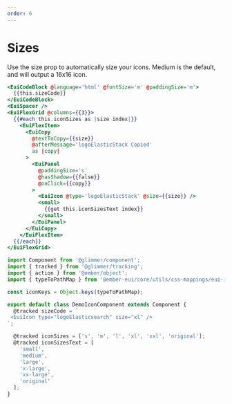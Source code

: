 ```yaml
---
order: 6
---
```


# Sizes

<EuiText>
  <p>Use the <EuiCode @language="text">size</EuiCode> prop to automatically size your icons. Medium is the default, and will output a <EuiCode @language="text">16x16</EuiCode> icon.</p>
</EuiText>

```hbs template
<EuiCodeBlock @language='html' @fontSize='m' @paddingSize='m'>
  {{this.sizeCode}}
</EuiCodeBlock>
<EuiSpacer />
<EuiFlexGrid @columns={{3}}>
  {{#each this.iconSizes as |size index|}}
    <EuiFlexItem>
      <EuiCopy
        @textToCopy={{size}}
        @afterMessage='logoElasticStack Copied'
        as |copy|
      >
        <EuiPanel
          @paddingSize='s'
          @hasShadow={{false}}
          @onClick={{copy}}
        >
          <EuiIcon @type='logoElasticStack' @size={{size}} />
          <small>
            {{get this.iconSizesText index}}
          </small>
        </EuiPanel>
      </EuiCopy>
    </EuiFlexItem>
  {{/each}}
</EuiFlexGrid>
```

```js component
import Component from '@glimmer/component';
import { tracked } from '@glimmer/tracking';
import { action } from '@ember/object';
import { typeToPathMap } from '@ember-eui/core/utils/css-mappings/eui-icon';

const iconKeys = Object.keys(typeToPathMap);

export default class DemoIconComponent extends Component {
  @tracked sizeCode = `
 <EuiIcon type="logoElasticsearch" size="xl" />
`;

  @tracked iconSizes = ['s', 'm', 'l', 'xl', 'xxl', 'original'];
  @tracked iconSizesText = [
    'small',
    'medium',
    'large',
    'x-large',
    'xx-large',
    'original'
  ];
}
```
